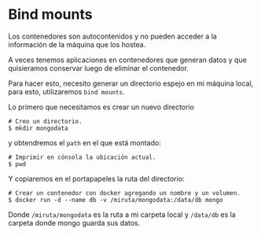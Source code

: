 # Bind mounts

Los contenedores son autocontenidos y no pueden acceder a la información de la máquina que los hostea.

A veces tenemos aplicaciones en contenedores que generan datos y que quisieramos conservar luego de eliminar el contenedor.

Para hacer esto, necesito generar un directorio espejo en mi máquina local, para esto, utilizaremos `bind mounts`.

Lo primero que necesitamos es crear un nuevo directorio

```console
# Creo un directorio.
$ mkdir mongodata
```

y obtendremos el `path` en el que está montado:

```console
# Imprimir en cónsola la ubicación actual.
$ pwd
```

Y copiaremos en el portapapeles la ruta del directorio:

```console
# Crear un contenedor con docker agregando un nombre y un volumen.
$ docker run -d --name db -v /miruta/mongodata:/data/db mongo
```

Donde `/miruta/mongodata` es la ruta a mi carpeta local y `/data/db` es la carpeta donde mongo guarda sus datos.
